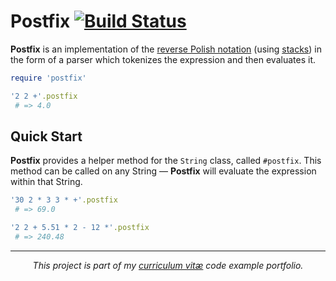 # Postfix [![Build Status](https://travis-ci.org/rafalchmiel/postfix.svg?branch=master)](https://travis-ci.org/rafalchmiel/postfix)
**Postfix** is an implementation of the [reverse Polish notation](http://en.wikipedia.org/wiki/Reverse_Polish_notation) (using [stacks](http://en.wikipedia.org/wiki/Stack_(data_structure))) in the form of a parser which tokenizes the expression and then evaluates it.

```ruby
require 'postfix'

'2 2 +'.postfix
 # => 4.0
```

## Quick Start
**Postfix** provides a helper method for the `String` class, called `#postfix`. This method can be called on any String — **Postfix** will evaluate the expression within that String.

```ruby
'30 2 * 3 3 * +'.postfix
 # => 69.0

'2 2 + 5.51 * 2 - 12 *'.postfix
 # => 240.48
```

---

*<p align="center">This project is part of my [curriculum vitæ](http://git.io/rafal) code example portfolio.</p>*
